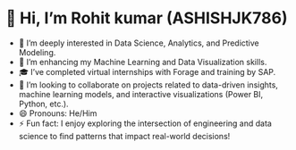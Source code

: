# 👋 Hi, I’m Rohit kumar   (ASHISHJK786)

- 👀 I’m deeply interested in Data Science, Analytics, and Predictive Modeling.
- 🌱 I’m enhancing my Machine Learning and Data Visualization skills.
- 🎓 I’ve completed virtual internships with Forage and training by SAP.
- 💞️ I’m looking to collaborate on projects related to data-driven insights, machine learning models, and interactive visualizations (Power BI, Python, etc.).
- 😄 Pronouns: He/Him
- ⚡ Fun fact: I enjoy exploring the intersection of engineering and data science to find patterns that impact real-world decisions!

